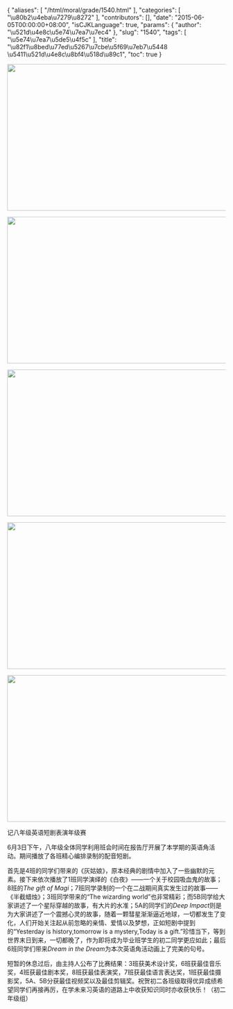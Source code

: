 {
    "aliases": [
        "/html/moral/grade/1540.html"
    ],
    "categories": [
        "\u80b2\u4eba\u7279\u8272"
    ],
    "contributors": [],
    "date": "2015-06-05T00:00:00+08:00",
    "isCJKLanguage": true,
    "params": {
        "author": "\u521d\u4e8c\u5e74\u7ea7\u7ec4"
    },
    "slug": "1540",
    "tags": [
        "\u5e74\u7ea7\u5de5\u4f5c"
    ],
    "title": "\u82f1\u8bed\u77ed\u5267\u7cbe\u5f69\u7eb7\u5448 \u5411\u521d\u4e8c\u8bf4\u518d\u89c1",
    "toc": true
}


<img
    src="https://cdn.tfls.online/mirror/full/7bf109ea357c53396d2305f45721725b73313fc9.jpg"
    style="display:block;margin-left:auto;margin-right:auto;"
    decoding="async"
    fetchpriority="auto"
    loading="lazy"
    height="338"
    width="600"
/>





<img
    src="https://cdn.tfls.online/mirror/full/2183321f016a7b07d7048590eabbca347d86f1ac.jpg"
    style="display:block;margin-left:auto;margin-right:auto;"
    decoding="async"
    fetchpriority="auto"
    loading="lazy"
    height="338"
    width="600"
/>





<img
    src="https://cdn.tfls.online/mirror/full/cf8fdc124286483974bff5be88d927aae6bfcdcf.jpg"
    style="display:block;margin-left:auto;margin-right:auto;"
    decoding="async"
    fetchpriority="auto"
    loading="lazy"
    height="338"
    width="600"
/>





<img
    src="https://cdn.tfls.online/mirror/full/1574cec8d9cbf4e44c173c66a17fba545cb9f4a4.jpg"
    style="display:block;margin-left:auto;margin-right:auto;"
    decoding="async"
    fetchpriority="auto"
    loading="lazy"
    height="338"
    width="600"
/>





<img
    src="https://cdn.tfls.online/mirror/full/9e0a84780cabd5fd9359f8eb38d11143edc4fff7.jpg"
    style="display:block;margin-left:auto;margin-right:auto;"
    decoding="async"
    fetchpriority="auto"
    loading="lazy"
    height="338"
    width="600"
/>




  





  





记八年级英语短剧表演年级赛




6月3日下午，八年级全体同学利用班会时间在报告厅开展了本学期的英语角活动。期间播放了各班精心编排录制的配音短剧。




首先是4班的同学们带来的《灰姑娘》，原本经典的剧情中加入了一些幽默的元素。接下来依次播放了1班同学演绎的《白夜》——一个关于校园吸血鬼的故事；8班的*The gift of Magi*；7班同学录制的一个在二战期间真实发生过的故事——《半截蜡烛》；3班同学带来的“The wizarding world”也非常精彩；而5B同学给大家讲述了一个星际穿越的故事，有大片的水准；5A的同学们的*Deep Impact*则是为大家讲述了一个震撼心灵的故事，随着一颗彗星渐渐逼近地球，一切都发生了变化，人们开始关注起从前忽略的亲情、爱情以及梦想，正如短剧中提到的“Yesterday is history,tomorrow is a
mystery,Today is a gift.”珍惜当下，等到世界末日到来，一切都晚了，作为即将成为毕业班学生的初二同学更应如此；最后6班同学们带来*Dream in the Dream*为本次英语角活动画上了完美的句号。




短暂的休息过后，由主持人公布了比赛结果：3班获美术设计奖，6班获最佳音乐奖，4班获最佳剧本奖，8班获最佳表演奖，7班获最佳语言表达奖，1班获最佳摄影奖，5A、5B分获最佳视频奖以及最佳剪辑奖。祝贺初二各班级取得优异成绩希望同学们再接再厉，在学未来习英语的道路上中收获知识同时亦收获快乐！（初二年级组）





  



